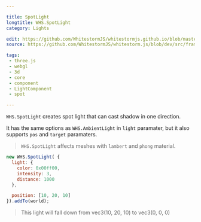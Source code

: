 ```yaml
---

title: SpotLight
longtitle: WHS.SpotLight
category: Lights

edit: https://github.com/WhitestormJS/whitestormjs.github.io/blob/master/src/pages/docs/lights/spot_light.md
source: https://github.com/WhitestormJS/whitestorm.js/blob/dev/src/framework/components/lights/SpotLight.js

tags:
 - three.js
 - webgl
 - 3d
 - core
 - component
 - LightComponent
 - spot

---
```


`WHS.SpotLight` creates spot light that can cast shadow in one direction.

It has the same options as `WHS.AmbientLight` in `light` paramater, but it also supports `pos` and `target` paramaters.

> `WHS.SpotLight` affects meshes with `lambert` and `phong` material.

```javascript
new WHS.SpotLight( {
  light: {
    color: 0x00ff00,
    intensity: 3,
    distance: 1000
  },

  position: [10, 20, 10]
}).addTo(world);
```

> This light will fall down from vec3(10, 20, 10) to vec3(0, 0, 0)
